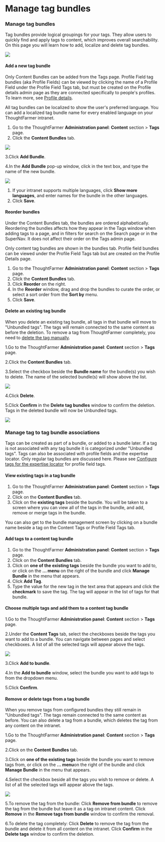 # Manage tag bundles

### Manage tag bundles <a id="section1"></a>

Tag bundles provide logical groupings for your tags. They allow users to quickly find and apply tags to content, which improves overall searchability. On this page you will learn how to add, localize and delete tag bundles.

![](../../../.gitbook/assets/1%20%2898%29.png)



#### Add a new tag bundle

Only Content Bundles can be added from the Tags page. Profile Field tag bundles \(aka Profile Fields\) can be viewed by clicking the name of a Profile Field under the Profile Field Tags tab, but must be created on the Profile details admin page as they are connected specifically to people's profiles. To learn more, see [Profile details](../untitled-7/).  
  
All tag bundles can be localized to show the user's preferred language. You can add a localized tag bundle name for every enabled language on your ThoughtFarmer intranet.

1. Go to the ThoughtFarmer **Administration panel**: **Content** section &gt; **Tags** page.
2. Click the **Content Bundles** tab.

![](../../../.gitbook/assets/2%20%289%29.png)

3.Click **Add Bundle**.

4.In the **Add Bundle** pop-up window, click in the text box, and type the name of the new bundle.

![](../../../.gitbook/assets/3%20%2838%29.png)



1. If your intranet supports multiple languages, click **Show more languages**, and enter names for the bundle in the other languages.
2. Click **Save**.

#### Reorder bundles

Under the Content Bundles tab, the bundles are ordered alphabetically. Reordering the bundles affects how they appear in the Tags window when adding tags to a page, and in filters for search on the Search page or in the SuperNav. It does not affect their order on the Tags admin page.  
  
Only content tag bundles are shown in the bundles tab. Profile field bundles can be viewed under the Profile Field Tags tab but are created on the Profile Details page.

1. Go to the ThoughtFarmer **Administration panel**: **Content** section &gt; **Tags** page.
2. Click the **Content Bundles** tab.
3. Click **Reorder** on the right.
4. In the **Reorder** window, drag and drop the bundles to curate the order, or select a sort order from the **Sort by** menu.
5. Click **Save**.

#### Delete an existing tag bundle

When you delete an existing tag bundle, all tags in that bundle will move to "Unbundled tags". The tags will remain connected to the same content as before the deletion. To remove a tag from ThoughtFarmer completely, you need to [delete the tag manually](manage-tags.md).

1.Go to the ThoughtFarmer **Administration panel**: **Content** section &gt; **Tags** page.

2.Click the **Content Bundles** tab.

3.Select the checkbox beside the **Bundle name** for the bundle\(s\) you wish to delete. The name of the selected bundle\(s\) will show above the list.

![](../../../.gitbook/assets/4%20%2820%29.png)



4.Click **Delete**.

5.Click **Confirm** in the **Delete tag bundles** window to confirm the deletion. Tags in the deleted bundle will now be Unbundled tags.

![](../../../.gitbook/assets/5%20%2823%29.png)

### Manage tag to tag bundle associations <a id="section3"></a>

Tags can be created as part of a bundle, or added to a bundle later. If a tag is not associated with any tag bundle it is categorized under "Unbundled tags". Tags can also be associated with profile fields and the expertise locator. Only regular tag bundles are discussed here. Please see [Configure tags for the expertise locator](https://community.thoughtfarmer.com/content/106065/configure-tags-for-the-expertise-locator) for profile field tags.

#### View existing tags in a tag bundle

1. Go to the ThoughtFarmer **Administration panel**: **Content** section &gt; **Tags** page.
2. Click on the **Content Bundles** tab.
3. Click on the **existing tags** beside the bundle. You will be taken to a screen where you can view all of the tags in the bundle, and add, remove or merge tags in the bundle.

You can also get to the bundle management screen by clicking on a bundle name beside a tag on the Content Tags or Profile Field Tags tab.

#### Add tags to a content tag bundle

1. Go to the ThoughtFarmer **Administration panel**: **Content** section &gt; **Tags** page.
2. Click on the **Content Bundles** tab.
3. Click on **one of the existing tags** beside the bundle you want to add to, or click on the **... menu** on the right of the bundle and click **Manage Bundle** in the menu that appears.
4. Click **Add Tag**.
5. Type the value for the new tag in the text area that appears and click the **checkmark** to save the tag. The tag will appear in the list of tags for that bundle.

#### Choose multiple tags and add them to a content tag bundle

1.Go to the ThoughtFarmer **Administration panel**: **Content** section &gt; **Tags** page.

2.Under the **Content Tags** tab, select the checkboxes beside the tags you want to add to a bundle. You can navigate between pages and select checkboxes. A list of all the selected tags will appear above the tags.

![](../../../.gitbook/assets/6%20%2812%29.png)



3.Click **Add to bundle**.

4.In the **Add to bundle** window, select the bundle you want to add tags to from the dropdown menu.

5.Click **Confirm**.

#### Remove or delete tags from a tag bundle

When you remove tags from configured bundles they still remain in "Unbundled tags". The tags remain connected to the same content as before. You can also delete a tag from a bundle, which deletes the tag from any content on the intranet.

1.Go to the ThoughtFarmer **Administration panel**: **Content** section &gt; **Tags** page.

2.Click on the **Content Bundles** tab.

3.Click on **one of the existing tags** beside the bundle you want to remove tags from, or click on the **... menu**on the right of the bundle and click **Manage Bundle** in the menu that appears.

4.Select the checkbox beside all the tags you wish to remove or delete.  A list of all the selected tags will appear above the tags.

![](../../../.gitbook/assets/8%20%289%29.png)

5.To remove the tag from the bundle: Click **Remove from bundle** to remove the tag from the bundle but leave it as a tag on intranet content. Click **Remove** in the **Remove tags from bundle** window to confirm the removal.

6.To delete the tag completely: Click **Delete** to remove the tag from the bundle and delete it from all content on the intranet. Click **Confirm** in the **Delete tags** window to confirm the deletion.

  


